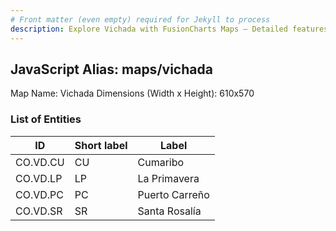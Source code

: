```yaml
---
# Front matter (even empty) required for Jekyll to process
description: Explore Vichada with FusionCharts Maps – Detailed features for seamless integration. Try now & enhance your data visualization today! 
---
```


## JavaScript Alias: maps/vichada

Map Name: Vichada
Dimensions (Width x Height): 610x570





### List of Entities

ID | Short label | Label
---|---|---|
CO.VD.CU|CU|Cumaribo
CO.VD.LP|LP|La Primavera
CO.VD.PC|PC|Puerto Carreño
CO.VD.SR|SR|Santa Rosalía